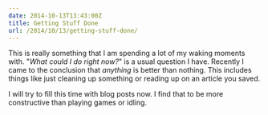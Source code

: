 ```yaml
---
date: 2014-10-13T13:43:00Z
title: Getting Stuff Done
url: /2014/10/13/getting-stuff-done/
---
```


This is really something that I am spending a lot of my waking moments with.
"*What could I do right now?*" is a usual question I have. Recently I came to
the conclusion that _anything_ is better than nothing. This includes things
like just cleaning up something or reading up on an article you saved.

I will try to fill this time with blog posts now. I find that to be more
constructive than playing games or idling.
